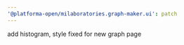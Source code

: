 ```yaml
---
'@platforma-open/milaboratories.graph-maker.ui': patch
---
```


add histogram, style fixed for new graph page
